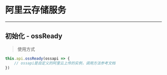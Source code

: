 # 阿里云存储服务
---

## 初始化 - ossReady
> 使用方式
```js
this.api.ossReady(ossapi => {
    // ossapi是自定义的阿里云上传的实例，调用方法参考文档
})
```